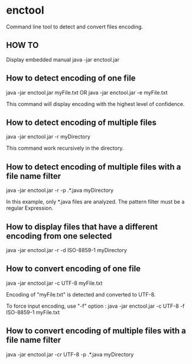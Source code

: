 # enctool
Command line tool to detect and convert files encoding.

## HOW TO
Display embedded manual
java -jar enctool.jar

## How to detect encoding of one file
java -jar enctool.jar myFile.txt
OR
java -jar enctool.jar -e myFile.txt

This command will display encoding with the highest level of confidence.

## How to detect encoding of multiple files
java -jar enctool.jar -r myDirectory

This command work recursively in the directory.

## How to detect encoding of multiple files with a file name filter
java -jar enctool.jar -r -p .*\.java myDirectory

In this example, only *.java files are analyzed.
The pattern filter must be a regular Expression.

## How to display files that have a different encoding from one selected
java -jar enctool.jar -r -d ISO-8859-1 myDirectory

## How to convert encoding of one file
java -jar enctool.jar -c UTF-8 myFile.txt

Encoding of "myFile.txt" is detected and converted to UTF-8.

To force input encoding, use "-f" option :
java -jar enctool.jar -c UTF-8 -f ISO-8859-1 myFile.txt

## How to convert encoding of multiple files with a file name filter
java -jar enctool.jar -cr UTF-8 -p .*\.java myDirectory
